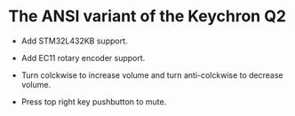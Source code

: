 # The ANSI variant of the Keychron Q2

- Add STM32L432KB support.

- Add EC11 rotary encoder support.
- Turn colckwise to increase volume and turn anti-colckwise to decrease volume.
- Press top right key pushbutton to mute.

